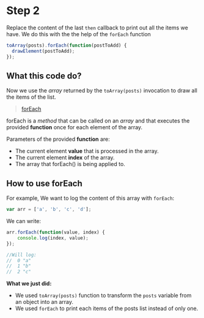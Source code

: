 # Step 2

Replace the content of the last `then` callback to print out all the items we have. We do this with the the help of the `forEach` function

```javascript
toArray(posts).forEach(function(postToAdd) {
  drawElement(postToAdd);
});
```

## What this code do?

Now we use the _array_ returned by the `toArray(posts)` invocation to draw all the items of the list.

> [forEach](https://developer.mozilla.org/en-US/docs/Web/JavaScript/Reference/Global_Objects/Array/forEach)

forEach is a _method_ that can be called on an _array_ and that executes the provided **function** once for each element of the array.

Parameters of the provided **function** are:

* The current element **value** that is processed in the array.
* The current element **index** of the array.
* The array that forEach\(\) is being applied to.

## How to use forEach

For example, We want to log the content of this array with `forEach`:

```javascript
var arr = ['a', 'b', 'c', 'd'];
```

We can write:

```javascript
arr.forEach(function(value, index) {
    console.log(index, value);
});

//Will log:
//  0 "a"
//  1 "b"
//  2 "c"
```

**What we just did:**

* We used `toArray(posts)` function to transform the `posts` variable from an object into an array.
* We used `forEach` to print each items of the posts list instead of only one.

